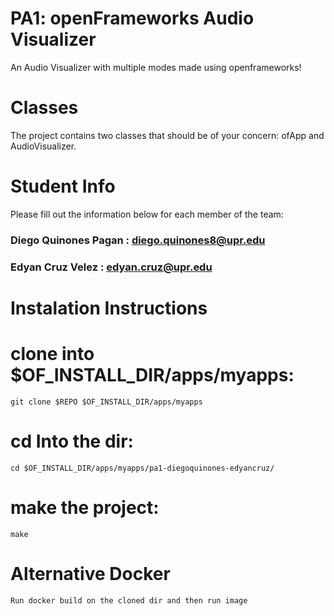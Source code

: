 # PA1: openFrameworks Audio Visualizer
An Audio Visualizer with multiple modes made using openframeworks!


# Classes
The project contains two classes that should be of your concern: ofApp and AudioVisualizer.

# Student Info

Please fill out the information below for each member of the team:

### Diego Quinones Pagan : diego.quinones8@upr.edu	 

### Edyan Cruz Velez : edyan.cruz@upr.edu 

# Instalation Instructions 
# clone into $OF_INSTALL_DIR/apps/myapps:
    git clone $REPO $OF_INSTALL_DIR/apps/myapps
    
# cd Into the dir: 
    cd $OF_INSTALL_DIR/apps/myapps/pa1-diegoquinones-edyancruz/ 
    
# make the project:

    make


# Alternative Docker 
    Run docker build on the cloned dir and then run image 
